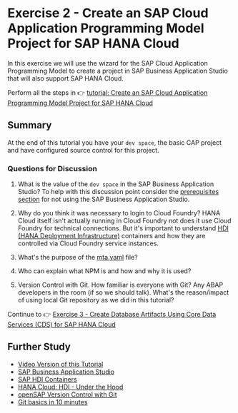 # Exercise 2 - Create an SAP Cloud Application Programming Model Project for SAP HANA Cloud

In this exercise we will use the wizard for the SAP Cloud Application Programming Model to create a project in SAP Business Application Studio that will also support SAP HANA Cloud.

Perform all the steps in 👉 [tutorial: Create an SAP Cloud Application Programming Model Project for SAP HANA Cloud](https://developers.sap.com/tutorials/hana-cloud-cap-create-project.html)

## Summary

At the end of this tutorial you have your `dev space`, the basic CAP project and have configured source control for this project.

### Questions for Discussion

1. What is the value of the `dev space` in the SAP Business Application Studio? To help with this discussion point consider the [prerequisites section](../../prerequisites.md) for not using the SAP Business Application Studio.

2. Why do you think it was necessary to login to Cloud Foundry?  HANA Cloud itself isn't actually running in Cloud Foundry not does it use Cloud Foundry for technical connections. But it's important to understand [HDI (HANA Deployment Infrastructure)](https://help.sap.com/docs/HANA_CLOUD_DATABASE/c2cc2e43458d4abda6788049c58143dc/e28abca91a004683845805efc2bf967c.html) containers and how they are controlled via Cloud Foundry service instances.

3. What's the purpose of the [mta.yaml](https://help.sap.com/docs/HANA_CLOUD_DATABASE/c2b99f19e9264c4d9ae9221b22f6f589/d8226e641a124b629b0e8f7c111cd1ae.html) file?

4. Who can explain what NPM is and how and why it is used?

5. Version Control with Git. How familiar is everyone with Git? Any ABAP developers in the room (if so we should talk). What's the reason/impact of using local Git repository as we did in this tutorial?

Continue to 👉 [Exercise 3 - Create Database Artifacts Using Core Data Services (CDS) for SAP HANA Cloud](../ex3/README.md)

## Further Study

* [Video Version of this Tutorial](https://youtu.be/ydDOGz7P--8)
* [SAP Business Application Studio](https://community.sap.com/topics/business-application-studio)
* [SAP HDI Containers](https://help.sap.com/docs/HANA_CLOUD_DATABASE/c2cc2e43458d4abda6788049c58143dc/e28abca91a004683845805efc2bf967c.html)
* [HANA Cloud: HDI - Under the Hood](https://www.youtube.com/watch?v=UmOkjPxE6Us)
* [openSAP Version Control with Git](https://open.sap.com/courses/git1)
* [Git basics in 10 minutes](https://www.freecodecamp.org/news/learn-the-basics-of-git-in-under-10-minutes-da548267cc91/)